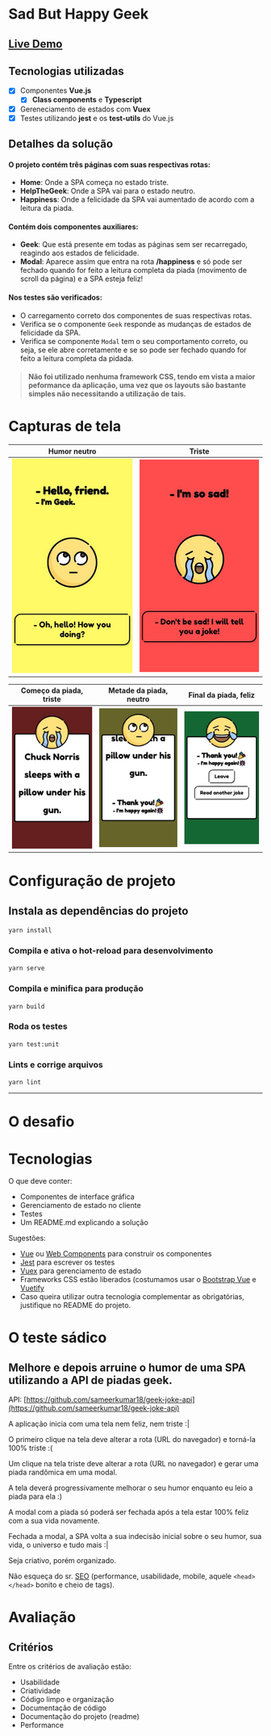 # Sad But Happy Geek

## [Live Demo](https://gabrielsancho.dev/sad_but_happy_geek/)

## Tecnologias utilizadas
- [x] Componentes **Vue.js**
  - [x] **Class components** e **Typescript**
- [x] Gereneciamento de estados com **Vuex**
- [x] Testes utilizando **jest** e os **test-utils** do Vue.js

## Detalhes da solução
#### O projeto contém três páginas com suas respectivas rotas:
  - **Home**: Onde a SPA começa no estado triste.
  - **HelpTheGeek**: Onde a SPA vai para o estado neutro.
  - **Happiness**: Onde a felicidade da SPA vai aumentado de acordo com a leitura da piada.

#### Contém dois componentes auxiliares:
  - **Geek**: Que está presente em todas as páginas sem ser recarregado, reagindo aos estados de felicidade.
  - **Modal**: Aparece assim que entra na rota **/happiness** e só pode ser fechado quando for feito a leitura completa da piada (movimento de scroll da página) e a SPA esteja feliz!

#### Nos testes são verificados: 
  - O carregamento correto dos componentes de suas respectivas rotas.
  - Verifica se o componente `Geek` responde as mudanças de estados de felicidade da SPA.
  - Verifica se componente `Modal` tem o seu comportamento correto, ou seja, se ele abre corretamente e se so pode ser fechado quando for feito a leitura completa da pidada.
  
> #### Não foi utilizado nenhuma framework CSS, tendo em vista a maior peformance da aplicação, uma vez que os layouts são bastante simples não necessitando a utilização de tais.

# Capturas de tela

| Humor neutro                         | Triste                                      |
| ------------------------------------ | ------------------------------------------- |
| ![Home](./docs/screenshots/Home.jpg) | ![Home](./docs/screenshots/HelpTheGeek.jpg) |

| Começo da piada, triste                      | Metade da piada, neutro                      | Final da piada, feliz                        |
| -------------------------------------------- | -------------------------------------------- | -------------------------------------------- |
| ![Home](./docs/screenshots/ReadingJoke1.jpg) | ![Home](./docs/screenshots/ReadingJoke2.jpg) | ![Home](./docs/screenshots/ReadingJoke3.jpg) |

# Configuração de projeto

## Instala as dependências do projeto
```
yarn install
```

### Compila e ativa o hot-reload para desenvolvimento
```
yarn serve
```

### Compila e minifica para produção
```
yarn build
```

### Roda os testes
```
yarn test:unit
```

### Lints e corrige arquivos
```
yarn lint
```

----

# O desafio

# Tecnologias

O que deve conter:

* Componentes de interface gráfica
* Gerenciamento de estado no cliente
* Testes
* Um README.md explicando a solução

Sugestões:

* [Vue](https://vuejs.org) ou [Web Components](https://www.webcomponents.org/) para construir os componentes
* [Jest](https://jestjs.io) para escrever os testes
* [Vuex](https://vuex.vuejs.org/) para gerenciamento de estado
* Frameworks CSS estão liberados (costumamos usar o [Bootstrap Vue](https://bootstrap-vue.js.org/) e [Vuetify](https://vuetifyjs.com/en/)
* Caso queira utilizar outra tecnologia complementar as obrigatórias, justifique no README do projeto.

# O teste sádico
## Melhore e depois arruine o humor de uma SPA utilizando a API de piadas geek.

API: [https://github.com/sameerkumar18/geek-joke-api](https://github.com/sameerkumar18/geek-joke-api)

A aplicação inicia com uma tela nem feliz, nem triste :|

O primeiro clique na tela deve alterar a rota (URL do navegador) e torná-la 100% triste :(

Um clique na tela triste deve alterar a rota (URL no navegador) e gerar uma piada randômica em uma modal.

A tela deverá progressivamente melhorar o seu humor enquanto eu leio a piada para ela :) 

A modal com a piada só poderá ser fechada após a tela estar 100% feliz com a sua vida novamente.

Fechada a modal, a SPA volta a sua indecisão inicial sobre o seu humor, sua vida, o universo e tudo mais :|

Seja criativo, porém organizado.

Não esqueça do sr. [SEO](https://www.google.com/search?q=seo) (performance, usabilidade, mobile, aquele `<head></head>` bonito e cheio de tags).

# Avaliação

## Critérios

Entre os critérios de avaliação estão:

* Usabilidade
* Criatividade
* Código limpo e organização
* Documentação de código
* Documentação do projeto (readme)
* Performance
